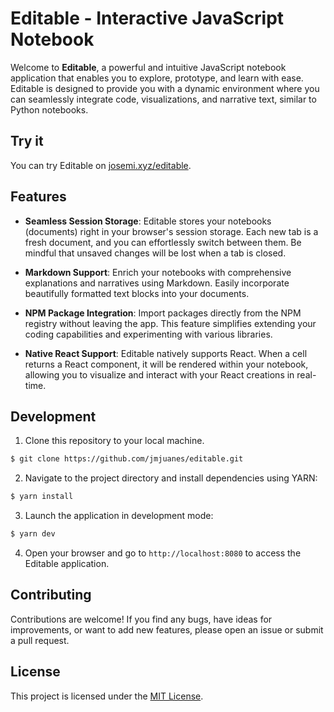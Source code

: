 # Editable - Interactive JavaScript Notebook

Welcome to **Editable**, a powerful and intuitive JavaScript notebook application that enables you to explore, prototype, and learn with ease. Editable is designed to provide you with a dynamic environment where you can seamlessly integrate code, visualizations, and narrative text, similar to Python notebooks.

## Try it

You can try Editable on [josemi.xyz/editable](https://www.josemi.xyz/editable).

## Features

- **Seamless Session Storage**: Editable stores your notebooks (documents) right in your browser's session storage. Each new tab is a fresh document, and you can effortlessly switch between them. Be mindful that unsaved changes will be lost when a tab is closed.

- **Markdown Support**: Enrich your notebooks with comprehensive explanations and narratives using Markdown. Easily incorporate beautifully formatted text blocks into your documents.

- **NPM Package Integration**: Import packages directly from the NPM registry without leaving the app. This feature simplifies extending your coding capabilities and experimenting with various libraries.

- **Native React Support**: Editable natively supports React. When a cell returns a React component, it will be rendered within your notebook, allowing you to visualize and interact with your React creations in real-time.

## Development

1. Clone this repository to your local machine.

```bash
$ git clone https://github.com/jmjuanes/editable.git
```

2. Navigate to the project directory and install dependencies using YARN:

```bash
$ yarn install
```

3. Launch the application in development mode:

```bash
$ yarn dev
```

4. Open your browser and go to `http://localhost:8080` to access the Editable application.

## Contributing

Contributions are welcome! If you find any bugs, have ideas for improvements, or want to add new features, please open an issue or submit a pull request.

## License

This project is licensed under the [MIT License](./LICENSE).

